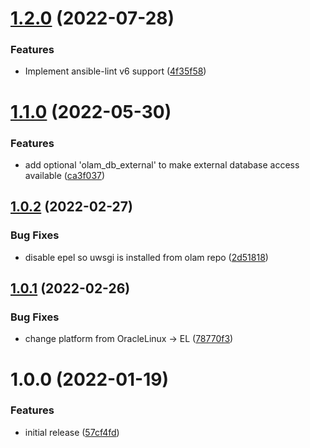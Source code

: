 # [1.2.0](https://github.com/de-it-krachten/ansible-role-olam/compare/v1.1.0...v1.2.0) (2022-07-28)


### Features

* Implement ansible-lint v6 support ([4f35f58](https://github.com/de-it-krachten/ansible-role-olam/commit/4f35f58e8767145c0ef4feed7118d96b7cbae70c))

# [1.1.0](https://github.com/de-it-krachten/ansible-role-olam/compare/v1.0.2...v1.1.0) (2022-05-30)


### Features

* add optional 'olam_db_external' to make external database access available ([ca3f037](https://github.com/de-it-krachten/ansible-role-olam/commit/ca3f0370a72ab8298d1f8a9c18e48368e92174f5))

## [1.0.2](https://github.com/de-it-krachten/ansible-role-olam/compare/v1.0.1...v1.0.2) (2022-02-27)


### Bug Fixes

* disable epel so uwsgi is installed from olam repo ([2d51818](https://github.com/de-it-krachten/ansible-role-olam/commit/2d5181829c773ef5a40280ba4e3cd03a5506f4f6))

## [1.0.1](https://github.com/de-it-krachten/ansible-role-olam/compare/v1.0.0...v1.0.1) (2022-02-26)


### Bug Fixes

* change platform from OracleLinux -> EL ([78770f3](https://github.com/de-it-krachten/ansible-role-olam/commit/78770f3d97e9c5ef5a544fcbbed488a9ef877a42))

# 1.0.0 (2022-01-19)


### Features

* initial release ([57cf4fd](https://github.com/de-it-krachten/ansible-role-olam/commit/57cf4fda5c7b5ec76db6a9aee75b207268f66795))
